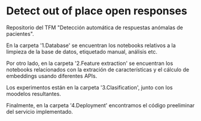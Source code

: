 # Detect out of place open responses
Repositorio del TFM "Detección automática de respuestas anómalas de pacientes". 

En la carpeta '1.Database' se encuentran los notebooks relativos a la limpieza de la base de datos, etiquetado manual, análisis etc. 

Por otro lado, en la carpeta '2.Feature extraction' se encuentran los notebooks relacionados con la extración de características y el cálculo de embeddings usando diferentes APIs.

Los experimentos están en la carpeta '3.Clasification', junto con los moodelos resultantes. 

Finalmente, en la carpeta '4.Deployment' encontramos el código preeliminar del servicio implementado. 

